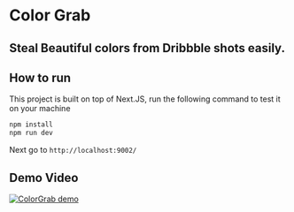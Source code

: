 # Color Grab

## Steal Beautiful colors from Dribbble shots easily.

## How to run

This project is built on top of Next.JS, run the following command to test it on your machine

```js
npm install
npm run dev
```

Next go to `http://localhost:9002/`

## Demo Video

[![ColorGrab demo](https://img.youtube.com/vi/BOXkfMNoMZA/0.jpg)](https://www.youtube.com/watch?v=BOXkfMNoMZA 'ColorGrab')
